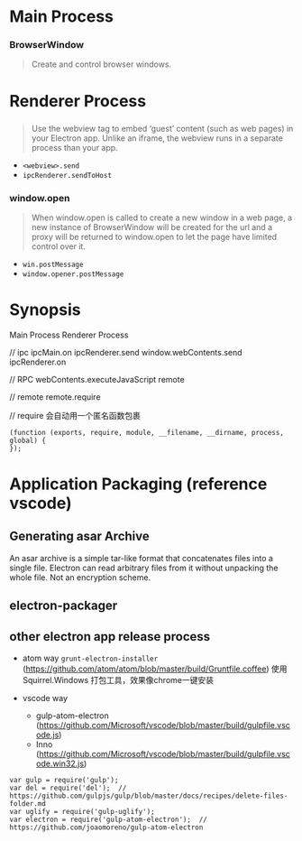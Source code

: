
# Main Process

### BrowserWindow
> Create and control browser windows.

# Renderer Process

### <webview>
> Use the webview tag to embed ‘guest’ content (such as web pages) in your Electron app. Unlike an iframe, the webview runs in a separate process than your app.
- `<webview>.send`
- `ipcRenderer.sendToHost`

### window.open
> When window.open is called to create a new window in a web page, a new instance of BrowserWindow will be created for the url and a proxy will be returned to window.open to let the page have limited control over it.
- `win.postMessage`
- `window.opener.postMessage`




# Synopsis

Main Process
Renderer Process

// ipc
ipcMain.on                          ipcRenderer.send
window.webContents.send             ipcRenderer.on

// RPC
webContents.executeJavaScript       remote

// remote
remote.require

// require 会自动用一个匿名函数包裹
```
(function (exports, require, module, __filename, __dirname, process, global) {
});
```


# Application Packaging (reference vscode)

## Generating asar Archive
An asar archive is a simple tar-like format that concatenates files into a single file.
Electron can read arbitrary files from it without unpacking the whole file.
Not an encryption scheme.

## electron-packager

## other electron app release process

- atom way
	`grunt-electron-installer` (https://github.com/atom/atom/blob/master/build/Gruntfile.coffee)
		使用 Squirrel.Windows 打包工具，效果像chrome一键安装

- vscode way
	- gulp-atom-electron (https://github.com/Microsoft/vscode/blob/master/build/gulpfile.vscode.js)
	- Inno (https://github.com/Microsoft/vscode/blob/master/build/gulpfile.vscode.win32.js)

```
var gulp = require('gulp');
var del = require('del');  // https://github.com/gulpjs/gulp/blob/master/docs/recipes/delete-files-folder.md
var uglify = require('gulp-uglify');
var electron = require('gulp-atom-electron');  // https://github.com/joaomoreno/gulp-atom-electron
```

